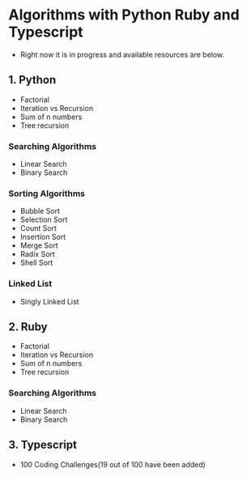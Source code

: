 # Algorithms with Python Ruby and Typescript

- Right now it is in progress and available resources are below.
## 1. Python
* Factorial
* Iteration vs Recursion
* Sum of n numbers
* Tree recursion
### Searching Algorithms
* Linear Search
* Binary Search
### Sorting Algorithms
* Bubble Sort
* Selection Sort
* Count Sort
* Insertion Sort
* Merge Sort
* Radix Sort
* Shell Sort
### Linked List
* Singly Linked List
## 2. Ruby
* Factorial
* Iteration vs Recursion
* Sum of n numbers
* Tree recursion
### Searching Algorithms
* Linear Search
* Binary Search
## 3. Typescript
* 100 Coding Challenges(19 out of 100 have been added)